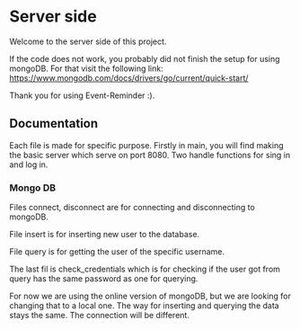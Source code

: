 # Server side

Welcome to the server side of this project.

If the code does not work, you probably did not finish the setup for using mongoDB. For that visit the following link: https://www.mongodb.com/docs/drivers/go/current/quick-start/

Thank you for using Event-Reminder :).

## Documentation

Each file is made for specific purpose. Firstly in main, you will find making the basic server which serve on port 8080. Two handle functions for sing in and log in.

### Mongo DB

Files connect, disconnect are for connecting and disconnecting to mongoDB.

File insert is for inserting new user to the database.

File query is for getting the user of the specific username.

The last fil is check_credentials which is for checking if the user got from query has the same password as one for querying.

For now we are using the online version of mongoDB, but we are looking for changing that to a local one. The way for inserting and querying the data stays the same. The connection will be different.